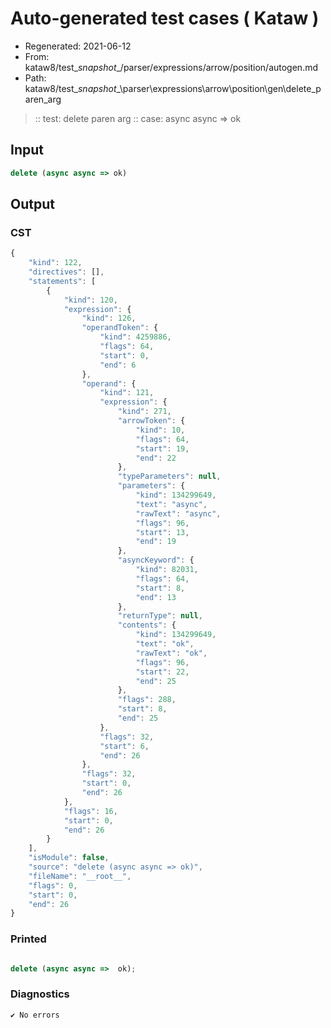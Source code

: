 # Auto-generated test cases ( Kataw )
- Regenerated: 2021-06-12
- From: kataw8/test\__snapshot__/parser/expressions/arrow/position/autogen.md
- Path: kataw8/test\__snapshot__\parser\expressions\arrow\position\gen\delete_paren_arg
> :: test: delete paren arg
> :: case: async async => ok
## Input

`````js
delete (async async => ok)
`````
## Output

### CST

```javascript
{
    "kind": 122,
    "directives": [],
    "statements": [
        {
            "kind": 120,
            "expression": {
                "kind": 126,
                "operandToken": {
                    "kind": 4259886,
                    "flags": 64,
                    "start": 0,
                    "end": 6
                },
                "operand": {
                    "kind": 121,
                    "expression": {
                        "kind": 271,
                        "arrowToken": {
                            "kind": 10,
                            "flags": 64,
                            "start": 19,
                            "end": 22
                        },
                        "typeParameters": null,
                        "parameters": {
                            "kind": 134299649,
                            "text": "async",
                            "rawText": "async",
                            "flags": 96,
                            "start": 13,
                            "end": 19
                        },
                        "asyncKeyword": {
                            "kind": 82031,
                            "flags": 64,
                            "start": 8,
                            "end": 13
                        },
                        "returnType": null,
                        "contents": {
                            "kind": 134299649,
                            "text": "ok",
                            "rawText": "ok",
                            "flags": 96,
                            "start": 22,
                            "end": 25
                        },
                        "flags": 288,
                        "start": 8,
                        "end": 25
                    },
                    "flags": 32,
                    "start": 6,
                    "end": 26
                },
                "flags": 32,
                "start": 0,
                "end": 26
            },
            "flags": 16,
            "start": 0,
            "end": 26
        }
    ],
    "isModule": false,
    "source": "delete (async async => ok)",
    "fileName": "__root__",
    "flags": 0,
    "start": 0,
    "end": 26
}
```

### Printed

```javascript

delete (async async =>  ok);
```

### Diagnostics

```javascript
✔ No errors
```

